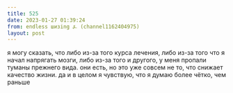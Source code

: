 ```yaml
---
title: 525
date: 2023-01-27 01:39:24
from: endless шизing ⍼ (channel1162404975)
layout: post
---
```


я могу сказать, что либо из-за того курса лечения, либо из-за того что я начал напрягать мозги, либо из-за того и другого, у меня пропали туманы прежнего вида. они есть, но это уже совсем не то, что снижает качество жизни.
да и в целом я чувствую, что я думаю более чётко, чем раньше
